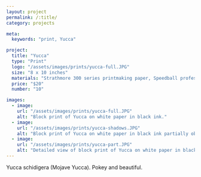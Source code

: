 ```yaml
---
layout: project
permalink: /:title/
category: projects

meta:
  keywords: "print, Yucca"

project:
  title: "Yucca"
  type: "Print"
  logo: "/assets/images/prints/yucca-full.JPG"
  size: "8 x 10 inches"
  materials: "Strathmore 300 series printmaking paper, Speedball professional relief ink"
  price: "$20"
  number: "10"

images:
  - image:
    url: "/assets/images/prints/yucca-full.JPG"
    alt: "Block print of Yucca on white paper in black ink."
  - image:
    url: "/assets/images/prints/yucca-shadows.JPG"
    alt: "Block print of Yucca on white paper in black ink partially obscured by shadows."
  - image:
    url: "/assets/images/prints/yucca-part.JPG"
    alt: "Detailed view of block print of Yucca on white paper in black ink."
---
```

<p>Yucca schidigera (Mojave Yucca). Pokey and beautiful.</p>
